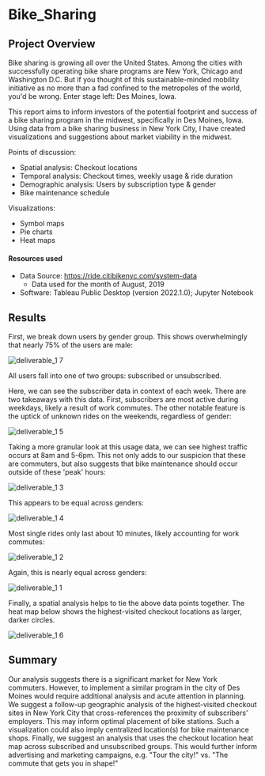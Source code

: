 # Bike_Sharing

## Project Overview
Bike sharing is growing all over the United States. Among the cities with successfully operating bike share programs are New York, Chicago and Washington D.C. But if you thought of this sustainable-minded mobility initiative as no more than a fad confined to the metropoles of the world, you'd be wrong. Enter stage left: Des Moines, Iowa. 

This report aims to inform investors of the potential footprint and success of a bike sharing program in the midwest, specifically in Des Moines, Iowa. Using data from a bike sharing business in New York City, I have created visualizations and suggestions about market viability in the midwest. 

Points of discussion:

* Spatial analysis: Checkout locations
* Temporal analysis: Checkout times, weekly usage & ride duration 
* Demographic analysis: Users by subscription type & gender 
* Bike maintenance schedule

Visualizations:

* Symbol maps
* Pie charts
* Heat maps

#### Resources used
* Data Source: https://ride.citibikenyc.com/system-data
    * Data used for the month of August, 2019
* Software: Tableau Public Desktop (version 2022.1.0); Jupyter Notebook

## Results

First, we break down users by gender group. This shows overwhelmingly that nearly 75% of the users are male:

![deliverable_1 7](https://user-images.githubusercontent.com/87148145/166127111-47b0befd-ebb0-4504-a5bb-2611c335d384.PNG)

All users fall into one of two groups: subscribed or unsubscribed. 

Here, we can see the subscriber data in context of each week. There are two takeaways with this data. First, subscribers are most active during weekdays, likely a result of work commutes. The other notable feature is the uptick of unknown rides on the weekends, regardless of gender:

![deliverable_1 5](https://user-images.githubusercontent.com/87148145/166127151-c0243d92-104b-408d-aad7-e6ee7d46648d.PNG)

Taking a more granular look at this usage data, we can see highest traffic occurs at 8am and 5-6pm. This not only adds to our suspicion that these are commuters, but also suggests that bike maintenance should occur outside of these 'peak' hours:

![deliverable_1 3](https://user-images.githubusercontent.com/87148145/166127253-2c4474ee-069e-42f9-900c-ce305448a701.PNG)

This appears to be equal across genders:

![deliverable_1 4](https://user-images.githubusercontent.com/87148145/166127179-752e9c24-99ea-48e7-8918-910501025c5c.PNG)

Most single rides only last about 10 minutes, likely accounting for work commutes:

![deliverable_1 2](https://user-images.githubusercontent.com/87148145/166127343-bb41a6f0-d1fd-414a-bcff-576becbaefb0.PNG)

Again, this is nearly equal across genders:

![deliverable_1 1](https://user-images.githubusercontent.com/87148145/166127395-ec56793f-0d3a-4980-9d42-832eafe78add.PNG)

Finally, a spatial analysis helps to tie the above data points together. The heat map below shows the highest-visited checkout locations as larger, darker circles. 

![deliverable_1 6](https://user-images.githubusercontent.com/87148145/166127138-412d7f44-f09f-46b2-ab78-a1c849e1b959.PNG)


## Summary
Our analysis suggests there is a significant market for New York commuters. However, to implement a similar program in the city of Des Moines would require additional analysis and acute attention in planning. We suggest a follow-up geographic analysis of the highest-visited checkout sites in New York City that cross-references the proximity of subscribers' employers. This may inform optimal placement of bike stations. Such a visualization could also imply centralized location(s) for bike maintenance shops. Finally, we suggest an analysis that uses the checkout location heat map across subscribed and unsubscribed groups. This would further inform advertising and marketing campaigns, e.g. "Tour the city!" vs. "The commute that gets you in shape!"
